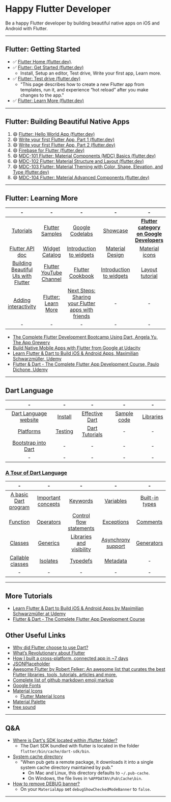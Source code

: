 # Happy Flutter Developer
Be a happy Flutter developer by building beautiful native apps on iOS and Android with Flutter.

---
## Flutter: Getting Started
* :white_check_mark: [Flutter Home (flutter.dev)](https://flutter.dev/).
* :white_check_mark: [Flutter: Get Started (flutter.dev)](https://flutter.dev/docs/get-started/install)
    * Install, Setup an editor, Test drive, Write your first app, Learn more.
* :white_check_mark: [Flutter: Test drive (flutter.dev)](https://flutter.dev/docs/get-started/test-drive)
    * "This page describes how to create a new Flutter app from templates, run it, and experience “hot reload” after you make changes to the app."
* :white_check_mark: [Flutter: Learn More (flutter.dev)](https://flutter.dev/docs/get-started/learn-more)

---
## Flutter: Building Beautiful Native Apps
1. :smile: [Flutter: Hello World App (flutter.dev)](https://codelabs.developers.google.com/codelabs/first-flutter-app-pt1/#0)
1. :smile: [Write your first Flutter App, Part 1 (flutter.dev)](https://codelabs.developers.google.com/codelabs/first-flutter-app-pt1/#0)
1. :smile: [Write your first Flutter App, Part 2 (flutter.dev)](https://codelabs.developers.google.com/codelabs/first-flutter-app-pt2/#0)
1. :smile: [Firebase for Flutter (flutter.dev)](https://codelabs.developers.google.com/codelabs/flutter-firebase/#0)
1. :smile: [MDC-101 Flutter: Material Components (MDC) Basics (flutter.dev)](https://codelabs.developers.google.com/codelabs/mdc-101-flutter/#0)
1. :smile: [MDC-102 Flutter: Material Structure and Layout (flutter.dev)](https://codelabs.developers.google.com/codelabs/mdc-102-flutter/#0)
1. :smile: [MDC-103 Flutter: Material Theming with Color, Shape, Elevation, and Type (flutter.dev)](https://codelabs.developers.google.com/codelabs/mdc-103-flutter/#0)
1. :smile: [MDC-104 Flutter: Material Advanced Components (flutter.dev)](https://codelabs.developers.google.com/codelabs/mdc-104-flutter/#0)

---
## Flutter: Learning More
| - | - | - | - | - |
|:------:|:------:|:------:|:------:|:------:|
| [Tutorials](https://flutter.dev/docs/reference/tutorials) | [Flutter Samples](https://github.com/flutter/samples/blob/master/INDEX.md) | [Google Codelabs](https://flutter.dev/docs/codelabs) | [Showcase](https://flutter.dev/showcase) | **[Flutter category on Google Developers](https://codelabs.developers.google.com/?cat=Flutter)** |
| [Flutter API doc](https://docs.flutter.dev/) | [Widget Catalog](https://flutter.dev/docs/development/ui/widgets) | [Introduction to widgets](https://flutter.dev/docs/development/ui/widgets-intro) | [Material Design](https://material.io/) | [Material icons](https://material.io/tools/icons) |
|  [Building Beautiful UIs with Flutter](https://codelabs.developers.google.com/codelabs/flutter/#0) | [Flutter YouTube Channel](https://www.youtube.com/flutterdev) | [Flutter Cookbook](https://flutter.dev/docs/cookbook) | [Introduction to widgets](https://flutter.dev/docs/development/ui/widgets-intro) | [Layout tutorial](https://flutter.dev/docs/development/ui/layout/tutorial) |
| [Adding interactivity](https://flutter.dev/docs/development/ui/interactive) | [Flutter: Learn More](https://flutter.dev/docs/get-started/learn-more) | [Next Steps: Sharing your Flutter apps with friends](https://codelabs.developers.google.com/codelabs/flutter-firebase/#11) | - | - |
| - | - | - | - | - |

* [The Complete Flutter Development Bootcamp Using Dart, Angela Yu, The App Grewery](https://www.appbrewery.co/p/flutter-development-bootcamp-with-dart/)
* [Build Native Mobile Apps with Flutter from Google at Udacity](https://www.udacity.com/course/build-native-mobile-apps-with-flutter--ud905)
* [Learn Flutter & Dart to Build iOS & Android Apps, Maximilian Schwarzmüller, Udemy](https://www.udemy.com/course/learn-flutter-dart-to-build-ios-android-apps/)
* [Flutter & Dart - The Complete Flutter App Development Course, Paulo Dichone, Udemy](https://www.udemy.com/course/flutter-dart-the-complete-flutter-app-development-course/)

---
## Dart Language

| - | - | - | - | - |
|:------:|:------:|:------:|:------:|:------:|
| [Dart Language website](https://www.dartlang.org/) | [Install](https://www.dartlang.org/install) | [Effective Dart](https://www.dartlang.org/guides/language/effective-dart) | [Sample code](https://www.dartlang.org/samples) | [Libraries](https://www.dartlang.org/guides/libraries) |
| [Platforms](https://www.dartlang.org/guides/platforms) | [Testing](https://www.dartlang.org/guides/testing) | [Dart Tutorials](https://www.dartlang.org/tutorials) | - | -|
| [Bootstrap into Dart](https://flutter.dev/docs/resources/bootstrap-into-dart) | - | - | - | - |
| - | - | - | - | - |

### [A Tour of Dart Language](https://www.dartlang.org/guides/language/language-tour)
| - | - | - | - | - |
|:------:|:------:|:------:|:------:|:------:|
| [A basic Dart program](https://www.dartlang.org/guides/language/language-tour#a-basic-dart-program) | [Important concepts](https://www.dartlang.org/guides/language/language-tour#important-concepts) | [Keywords](https://www.dartlang.org/guides/language/language-tour#keywords) | [Variables](https://www.dartlang.org/guides/language/language-tour#variables) | [Built-in types](https://www.dartlang.org/guides/language/language-tour#built-in-types) |
| [Function](https://www.dartlang.org/guides/language/language-tour#functions) | [Operators](https://www.dartlang.org/guides/language/language-tour#operators) | [Control flow statements](https://www.dartlang.org/guides/language/language-tour#control-flow-statements) | [Exceptions](https://www.dartlang.org/guides/language/language-tour#exceptions) | [Comments](https://www.dartlang.org/guides/language/language-tour#comments) |
| [Classes](https://www.dartlang.org/guides/language/language-tour#classes) | [Generics](https://www.dartlang.org/guides/language/language-tour#generics) | [Libraries and visibility](https://www.dartlang.org/guides/language/language-tour#libraries-and-visibility) | [Asynchrony support](https://www.dartlang.org/guides/language/language-tour#asynchrony-support) | [Generators](https://www.dartlang.org/guides/language/language-tour#generators) |
| [Callable classes](https://www.dartlang.org/guides/language/language-tour#callable-classes) | [Isolates](https://www.dartlang.org/guides/language/language-tour#isolates) | [Typedefs](https://www.dartlang.org/guides/language/language-tour#typedefs) | [Metadata](https://www.dartlang.org/guides/language/language-tour#metadata) | - |
| - | - | - | - | - |

---
## More Tutorials
* [Learn Flutter & Dart to Build iOS & Android Apps by Maximilian Schwarzmüller at Udemy](https://www.udemy.com/learn-flutter-dart-to-build-ios-android-apps/learn/v4/content)
* [Flutter & Dart - The Complete Flutter App Development Course](https://www.udemy.com/flutter-dart-the-complete-flutter-app-development-course/)

## Other Useful Links
* [Why did Flutter choose to use Dart?](https://flutter.dev/docs/resources/faq#why-did-flutter-choose-to-use-dart)
* [What’s Revolutionary about Flutter](https://hackernoon.com/whats-revolutionary-about-flutter-946915b09514)
* [How I built a cross-platform, connected app in ~7 days](https://medium.com/@aubykhan/how-i-built-a-cross-platform-connected-app-in-7-days-93728a987424)
* [JSONPlaceholder](https://jsonplaceholder.typicode.com/)
* [Awesome Flutter by Robert Felker: An awesome list that curates the best Flutter libraries, tools, tutorials, articles and more.](https://github.com/Solido/awesome-flutter)
* [Complete list of github markdown emoji markup](https://gist.github.com/rxaviers/7360908)
* [Google Fonts](https://fonts.google.com/)
* [Material Icons](https://material.io/tools/icons/?style=baseline)
    * [Flutter Material Icons](https://api.flutter.dev/flutter/material/Icons-class.html)
* [Material Palette](https://www.materialpalette.com/)
* [free sound](https://freesound.org/)

---
## Q&A
* [Where is Dart's SDK located within /flutter folder?](https://stackoverflow.com/questions/50321966/where-is-darts-sdk-located-within-flutter-folder)  
  * The Dart SDK bundled with flutter is located in the folder `flutter/bin/cache/dart-sdk/bin`.
* [System cache directory](https://www.dartlang.org/tools/pub/glossary#system-cache)
  * "When pub gets a remote package, it downloads it into a single system cache directory maintained by pub."
    * On Mac and Linux, this directory defaults to `~/.pub-cache`.
    * On Windows, the file lives in `%APPDATA%\Pub\Cache\bin`.
* [How to remove DEBUG banner?](https://stackoverflow.com/questions/48893935/how-to-remove-debug-banner-in-flutter-on-android-emulator/48893964)
  * On your `MaterialApp` set `debugShowCheckedModeBanner` to `false`.

---

